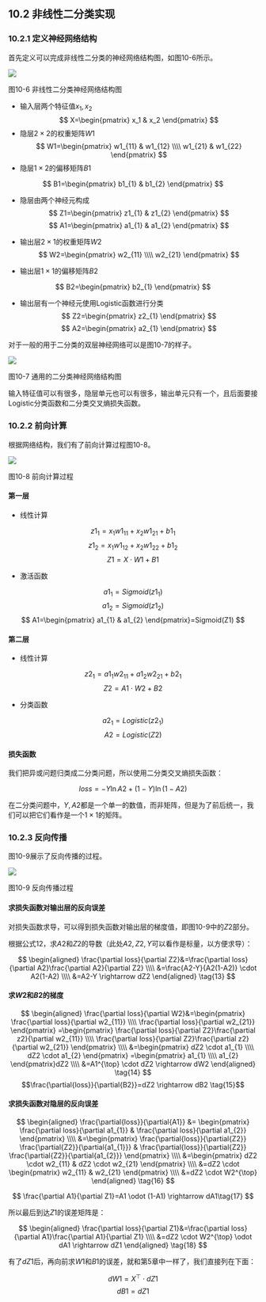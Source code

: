 <!--Copyright © Microsoft Corporation. All rights reserved.
  适用于[License](https://github.com/Microsoft/ai-edu/blob/master/LICENSE.md)版权许可-->

## 10.2 非线性二分类实现

### 10.2.1 定义神经网络结构

首先定义可以完成非线性二分类的神经网络结构图，如图10-6所示。

![](https://aiedugithub4a2.blob.core.windows.net/a2-images/Images/10/xor_nn.png)

图10-6 非线性二分类神经网络结构图

- 输入层两个特征值$x_1,x_2$
  $$
  X=\begin{pmatrix}
    x_1 & x_2
  \end{pmatrix}
  $$
- 隐层$2\times 2$的权重矩阵$W1$
$$
  W1=\begin{pmatrix}
    w1_{11} & w1_{12} \\\\
    w1_{21} & w1_{22} 
  \end{pmatrix}
$$
- 隐层$1\times 2$的偏移矩阵$B1$

$$
  B1=\begin{pmatrix}
    b1_{1} & b1_{2}
  \end{pmatrix}
$$

- 隐层由两个神经元构成
$$
Z1=\begin{pmatrix}
  z1_{1} & z1_{2}
\end{pmatrix}
$$
$$
A1=\begin{pmatrix}
  a1_{1} & a1_{2}
\end{pmatrix}
$$
- 输出层$2\times 1$的权重矩阵$W2$
$$
  W2=\begin{pmatrix}
    w2_{11} \\\\
    w2_{21}  
  \end{pmatrix}
$$

- 输出层$1\times 1$的偏移矩阵$B2$

$$
  B2=\begin{pmatrix}
    b2_{1}
  \end{pmatrix}
$$

- 输出层有一个神经元使用Logistic函数进行分类
$$
  Z2=\begin{pmatrix}
    z2_{1}
  \end{pmatrix}
$$
$$
  A2=\begin{pmatrix}
    a2_{1}
  \end{pmatrix}
$$

对于一般的用于二分类的双层神经网络可以是图10-7的样子。

![](https://aiedugithub4a2.blob.core.windows.net/a2-images/Images/10/binary_classifier.png)

图10-7 通用的二分类神经网络结构图

输入特征值可以有很多，隐层单元也可以有很多，输出单元只有一个，且后面要接Logistic分类函数和二分类交叉熵损失函数。

### 10.2.2 前向计算

根据网络结构，我们有了前向计算过程图10-8。

![](https://aiedugithub4a2.blob.core.windows.net/a2-images/Images/10/binary_forward.png)

图10-8 前向计算过程

#### 第一层

- 线性计算

$$
z1_{1} = x_{1} w1_{11} + x_{2} w1_{21} + b1_{1}
$$
$$
z1_{2} = x_{1} w1_{12} + x_{2} w1_{22} + b1_{2}
$$
$$
Z1 = X \cdot W1 + B1
$$

- 激活函数

$$
a1_{1} = Sigmoid(z1_{1})
$$
$$
a1_{2} = Sigmoid(z1_{2})
$$
$$
A1=\begin{pmatrix}
  a1_{1} & a1_{2}
\end{pmatrix}=Sigmoid(Z1)
$$

#### 第二层

- 线性计算

$$
z2_1 = a1_{1} w2_{11} + a1_{2} w2_{21} + b2_{1}
$$
$$
Z2 = A1 \cdot W2 + B2
$$

- 分类函数

$$a2_1 = Logistic(z2_1)$$
$$A2 = Logistic(Z2)$$

#### 损失函数

我们把异或问题归类成二分类问题，所以使用二分类交叉熵损失函数：

$$
loss = -Y \ln A2 + (1-Y) \ln (1-A2) \tag{12}
$$

在二分类问题中，$Y,A2$都是一个单一的数值，而非矩阵，但是为了前后统一，我们可以把它们看作是一个$1\times 1$的矩阵。

### 10.2.3 反向传播

图10-9展示了反向传播的过程。

![](https://aiedugithub4a2.blob.core.windows.net/a2-images/Images/10/binary_backward.png)

图10-9 反向传播过程

#### 求损失函数对输出层的反向误差

对损失函数求导，可以得到损失函数对输出层的梯度值，即图10-9中的$Z2$部分。

根据公式12，求$A2$和$Z2$的导数（此处$A2,Z2,Y$可以看作是标量，以方便求导）：

$$
\begin{aligned}
\frac{\partial loss}{\partial Z2}&=\frac{\partial loss}{\partial A2}\frac{\partial A2}{\partial Z2} \\\\
&=\frac{A2-Y}{A2(1-A2)} \cdot A2(1-A2) \\\\
&=A2-Y \rightarrow dZ2
\end{aligned}
\tag{13}
$$

#### 求$W2$和$B2$的梯度

$$
\begin{aligned}
\frac{\partial loss}{\partial W2}&=\begin{pmatrix}
  \frac{\partial loss}{\partial w2_{11}} \\\\
  \frac{\partial loss}{\partial w2_{21}}
\end{pmatrix}
=\begin{pmatrix}
  \frac{\partial loss}{\partial Z2}\frac{\partial z2}{\partial w2_{11}} \\\\
  \frac{\partial loss}{\partial Z2}\frac{\partial z2}{\partial w2_{21}}
\end{pmatrix}
\\\\
&=\begin{pmatrix}
  dZ2 \cdot a1_{1} \\\\
  dZ2 \cdot a1_{2} 
\end{pmatrix}
=\begin{pmatrix}
  a1_{1} \\\\ a1_{2}
\end{pmatrix}dZ2
\\\\
&=A1^{\top} \cdot dZ2 \rightarrow dW2  
\end{aligned}
\tag{14}
$$
$$\frac{\partial{loss}}{\partial{B2}}=dZ2 \rightarrow dB2 \tag{15}$$

#### 求损失函数对隐层的反向误差

$$
\begin{aligned}  
\frac{\partial{loss}}{\partial{A1}} &= \begin{pmatrix}
  \frac{\partial loss}{\partial a1_{1}} & \frac{\partial loss}{\partial a1_{2}} 
\end{pmatrix}
\\\\
&=\begin{pmatrix}
\frac{\partial{loss}}{\partial{Z2}} \frac{\partial{Z2}}{\partial{a1_{1}}} & \frac{\partial{loss}}{\partial{Z2}}  \frac{\partial{Z2}}{\partial{a1_{2}}}  
\end{pmatrix}
\\\\
&=\begin{pmatrix}
dZ2 \cdot w2_{11} & dZ2 \cdot w2_{21}
\end{pmatrix}
\\\\
&=dZ2 \cdot \begin{pmatrix}
  w2_{11} & w2_{21}
\end{pmatrix}
\\\\
&=dZ2 \cdot W2^{\top}
\end{aligned}
\tag{16}
$$

$$
\frac{\partial A1}{\partial Z1}=A1 \odot (1-A1) \rightarrow dA1\tag{17}
$$

所以最后到达$Z1$的误差矩阵是：

$$
\begin{aligned}
\frac{\partial loss}{\partial Z1}&=\frac{\partial loss}{\partial A1}\frac{\partial A1}{\partial Z1}
\\\\
&=dZ2 \cdot W2^{\top} \odot dA1 \rightarrow dZ1 
\end{aligned}
\tag{18}
$$

有了$dZ1$后，再向前求$W1$和$B1$的误差，就和第5章中一样了，我们直接列在下面：

$$
dW1=X^{\top} \cdot dZ1 \tag{19}
$$
$$
dB1=dZ1 \tag{20}
$$
